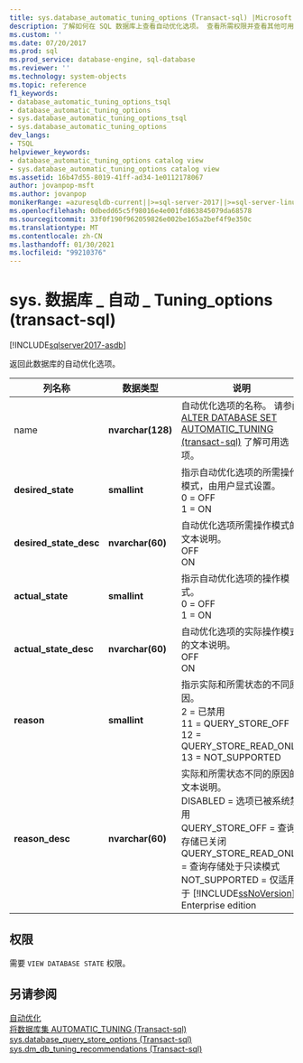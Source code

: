 ```yaml
---
title: sys.database_automatic_tuning_options (Transact-sql) |Microsoft Docs
description: 了解如何在 SQL 数据库上查看自动优化选项。 查看所需权限并查看其他可用资源。
ms.custom: ''
ms.date: 07/20/2017
ms.prod: sql
ms.prod_service: database-engine, sql-database
ms.reviewer: ''
ms.technology: system-objects
ms.topic: reference
f1_keywords:
- database_automatic_tuning_options_tsql
- database_automatic_tuning_options
- sys.database_automatic_tuning_options_tsql
- sys.database_automatic_tuning_options
dev_langs:
- TSQL
helpviewer_keywords:
- database_automatic_tuning_options catalog view
- sys.database_automatic_tuning_options catalog view
ms.assetid: 16b47d55-8019-41ff-ad34-1e0112178067
author: jovanpop-msft
ms.author: jovanpop
monikerRange: =azuresqldb-current||>=sql-server-2017||>=sql-server-linux-2017||=azuresqldb-mi-current
ms.openlocfilehash: 0dbedd65c5f98016e4e001fd863845079da68578
ms.sourcegitcommit: 33f0f190f962059826e002be165a2bef4f9e350c
ms.translationtype: MT
ms.contentlocale: zh-CN
ms.lasthandoff: 01/30/2021
ms.locfileid: "99210376"
---
```

# <a name="sysdatabase_automatic_tuning_options-transact-sql"></a>sys. 数据库 \_ 自动 \_ Tuning_options (transact-sql) 
[!INCLUDE[sqlserver2017-asdb](../../includes/applies-to-version/sqlserver2017-asdb.md)]

  返回此数据库的自动优化选项。  

|列名称|数据类型|说明|  
|-----------------|---------------|-----------------|  
|name |**nvarchar(128)**|自动优化选项的名称。 请参阅 [ALTER DATABASE SET AUTOMATIC_TUNING &#40;transact-sql&#41;](../../t-sql/statements/alter-database-transact-sql-set-options.md) 了解可用选项。|  
|**desired_state**|**smallint**|指示自动优化选项的所需操作模式，由用户显式设置。<br />0 = OFF<br />1 = ON|  
|**desired_state_desc**|**nvarchar(60)**|自动优化选项所需操作模式的文本说明。<br />OFF<br />ON|  
|**actual_state**|**smallint**|指示自动优化选项的操作模式。<br />0 = OFF<br />1 = ON|  
|**actual_state_desc**|**nvarchar(60)**|自动优化选项的实际操作模式的文本说明。<br />OFF<br />ON|  
|**reason**|**smallint**|指示实际和所需状态的不同原因。<br />2 = 已禁用<br />11 = QUERY_STORE_OFF<br />12 = QUERY_STORE_READ_ONLY<br />13 = NOT_SUPPORTED|   
|**reason_desc**|**nvarchar(60)**|实际和所需状态不同的原因的文本说明。<br />DISABLED = 选项已被系统禁用<br />QUERY_STORE_OFF = 查询存储已关闭<br />QUERY_STORE_READ_ONLY = 查询存储处于只读模式<br />NOT_SUPPORTED = 仅适用于 [!INCLUDE[ssNoVersion](../../includes/ssnoversion-md.md)] Enterprise edition| 
  
## <a name="permissions"></a>权限  
 需要 `VIEW DATABASE STATE` 权限。  
  
## <a name="see-also"></a>另请参阅  
 [自动优化](../../relational-databases/automatic-tuning/automatic-tuning.md)   
 [将数据库集 AUTOMATIC_TUNING &#40;Transact-sql&#41;](../../t-sql/statements/alter-database-transact-sql-set-options.md)   
 [sys.database_query_store_options &#40;Transact-sql&#41;](../../relational-databases/system-catalog-views/sys-database-query-store-options-transact-sql.md)   
 [sys.dm_db_tuning_recommendations &#40;Transact-sql&#41;](../../relational-databases/system-dynamic-management-views/sys-dm-db-tuning-recommendations-transact-sql.md)   
 
